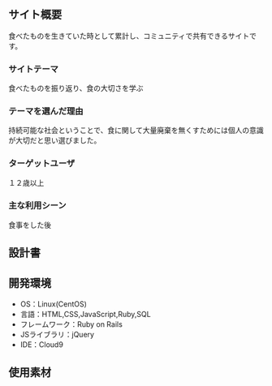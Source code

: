 # <taberu>

## サイト概要
食べたものを生きていた時として累計し、コミュニティで共有できるサイトです。

### サイトテーマ
食べたものを振り返り、食の大切さを学ぶ

### テーマを選んだ理由
持続可能な社会ということで、食に関して大量廃棄を無くすためには個人の意識が大切だと思い選びました。

### ターゲットユーザ
１２歳以上

### 主な利用シーン
食事をした後

## 設計書


## 開発環境
- OS：Linux(CentOS)
- 言語：HTML,CSS,JavaScript,Ruby,SQL
- フレームワーク：Ruby on Rails
- JSライブラリ：jQuery
- IDE：Cloud9

## 使用素材